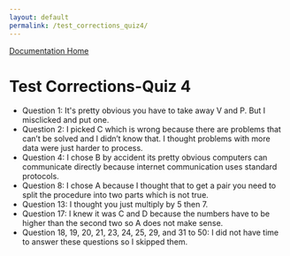 ```yaml
---
layout: default
permalink: /test_corrections_quiz4/
---
```

[Documentation Home](../docs)


# Test Corrections-Quiz 4

* Question 1: It's pretty obvious you have to take away V and P. But I misclicked and put one.
* Question 2: I picked C which is wrong because there are problems that can’t be solved and I didn’t know that. I thought problems with more data were just harder to process. 
* Question 4: I chose B by accident its pretty obvious computers can communicate directly because internet communication uses standard protocols. 
* Question 8: I chose A because I thought that to get a pair you need to split the procedure into two parts which is not true. 
* Question 13: I thought you just multiply by 5 then 7. 
* Question 17: I knew it was C and D because the numbers have to be higher than the second two so A does not make sense.
* Question 18, 19, 20, 21, 23, 24, 25, 29, and 31 to 50: I did not have time to answer these questions so I skipped them. 

